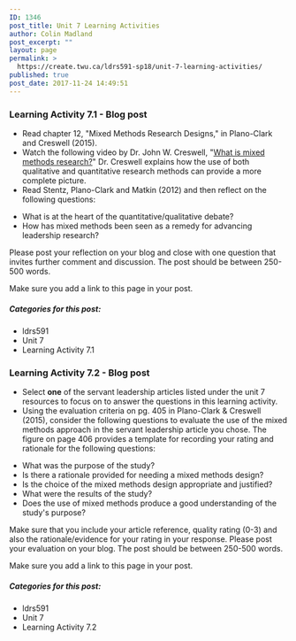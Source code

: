 ```yaml
---
ID: 1346
post_title: Unit 7 Learning Activities
author: Colin Madland
post_excerpt: ""
layout: page
permalink: >
  https://create.twu.ca/ldrs591-sp18/unit-7-learning-activities/
published: true
post_date: 2017-11-24 14:49:51
---
```

### Learning Activity 7.1 - Blog post

* Read chapter 12, "Mixed Methods Research Designs," in Plano-Clark and Creswell (2015).
* Watch the following video by Dr. John W. Creswell, "[What is mixed methods research?](http://johnwcreswell.com/videos/)" Dr. Creswell explains how the use of both qualitative and quantitative research methods can provide a more complete picture.
* Read Stentz, Plano-Clark and Matkin (2012) and then reflect on the following questions:
<ul>
 	<li>What is at the heart of the quantitative/qualitative debate?</li>
 	<li>How has mixed methods been seen as a remedy for advancing leadership research?</li>
</ul>
Please post your reflection on your blog and close with one question that invites further comment and discussion. The post should be between 250-500 words.

Make sure you add a link to this page in your post.

##### Categories for this post:

* ldrs591
* Unit 7
* Learning Activity 7.1

### Learning Activity 7.2 - Blog post

* Select **one** of the servant leadership articles listed under the unit 7 resources to focus on to answer the questions in this learning activity.
* Using the evaluation criteria on pg. 405 in Plano-Clark &amp; Creswell (2015), consider the following questions to evaluate the use of the mixed methods approach in the servant leadership article you chose. The figure on page 406 provides a template for recording your rating and rationale for the following questions:
<ul>
 	<li>What was the purpose of the study?</li>
 	<li>Is there a rationale provided for needing a mixed methods design?</li>
 	<li>Is the choice of the mixed methods design appropriate and justified?</li>
 	<li>What were the results of the study?</li>
 	<li>Does the use of mixed methods produce a good understanding of the study's purpose?</li>
</ul>
Make sure that you include your article reference, quality rating (0-3) and also the rationale/evidence for your rating in your response. Please post your evaluation on your blog. The post should be between 250-500 words.

Make sure you add a link to this page in your post.

##### Categories for this post:

* ldrs591
* Unit 7
* Learning Activity 7.2

&nbsp;

&nbsp;